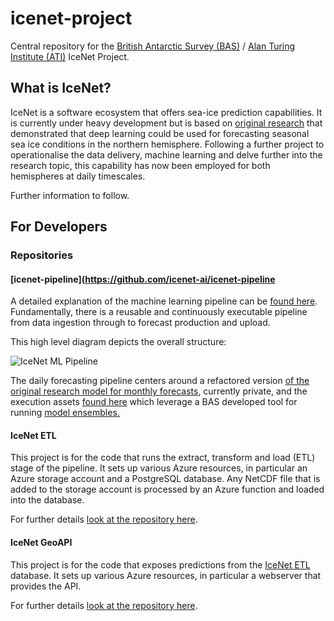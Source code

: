 # icenet-project

Central repository for the [British Antarctic Survey (BAS)](https://www.bas.ac.uk) / [Alan Turing Institute (ATI)](https://turing.ac.uk) IceNet Project.

## What is IceNet?

IceNet is a software ecosystem that offers sea-ice prediction capabilities. It is currently under heavy development but is based on [original research](https://github.com/tom-andersson/icenet-paper) that demonstrated that deep learning could be used for forecasting seasonal sea ice conditions in the northern hemisphere. Following a further project to operationalise the data delivery, machine learning and delve further into the research topic, this capability has now been employed for both hemispheres at daily timescales.  

Further information to follow.

## For Developers

### Repositories

#### [icenet-pipeline](https://github.com/icenet-ai/icenet-pipeline

A detailed explanation of the machine learning pipeline can be [found here](https://github.com/icenet-ai/icenet-project/wiki/Model-Pipeline). Fundamentally, there is a reusable and continuously executable pipeline from data ingestion through to forecast production and upload. 

This high level diagram depicts the overall structure: 

<img src="https://github.com/alan-turing-institute/IceNet-Project/wiki/Pipeline%20Layout.png" alt="IceNet ML Pipeline" /> 

The daily forecasting pipeline centers around a refactored version [of the original research model for monthly forecasts](https://github.com/tom-andersson/icenet-paper), currently private, and the execution assets [found here](https://github.com/antarctica/IceNet-Pipeline) which leverage a BAS developed tool for running [model ensembles.](https://github.com/JimCircadian/model-ensembler)

#### IceNet ETL

This project is for the code that runs the extract, transform and load (ETL) stage of the pipeline.
It sets up various Azure resources, in particular an Azure storage account and a PostgreSQL database.
Any NetCDF file that is added to the storage account is processed by an Azure function and loaded into the database.

For further details [look at the repository here](https://github.com/alan-turing-institute/IceNetETL).

#### IceNet GeoAPI

This project is for the code that exposes predictions from the [IceNet ETL](https://github.com/alan-turing-institute/IceNetETL) database.
It sets up various Azure resources, in particular a webserver that provides the API.

For further details [look at the repository here](https://github.com/alan-turing-institute/IceNetGeoAPI).
